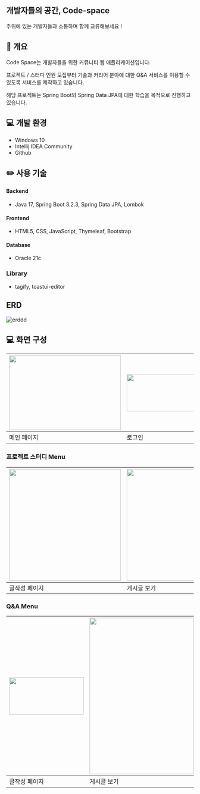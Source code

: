 ## 개발자들의 공간, Code-space
주위에 있는 개발자들과 소통하며 함께 교류해보세요 !




## 📃 개요
Code Space는 개발자들을 위한 커뮤니티 웹 애플리케이션입니다.

프로젝트 / 스터디 인원 모집부터 기술과 커리어 분야에 대한 Q&A 서비스를 이용할 수 있도록 서비스를 제작하고 있습니다.

해당 프로젝트는 Spring Boot와 Spring Data JPA에 대한 학습을 목적으로 진행하고 있습니다.


## 💻 개발 환경
- Windows 10
- Intellij IDEA Community
- Github



## ✏️ 사용 기술
#### Backend
 - Java 17, Spring Boot 3.2.3, Spring Data JPA, Lombok
#### Frontend
- HTML5, CSS, JavaScript, Thymeleaf, Bootstrap
#### Database
- Oracle 21c
### Library
- tagify, toastui-editor


## ERD
![erddd](https://github.com/haaland09009/ToyProject_study/assets/87968927/ddbbda9e-0d5f-445a-8237-9e769acfe6ce)


## 💻 화면 구성
|<img src="https://github.com/haaland09009/ToyProject_study/assets/87968927/cc7c6ca5-942b-4da0-a732-4b5a54fbc743" width="300" height="200">|<img src="https://github.com/haaland09009/ToyProject_study/assets/87968927/f1eb5f0b-c537-4c14-95e8-91aa073aee0c" width="300" height="100">|<img src="https://github.com/haaland09009/ToyProject_study/assets/87968927/af91a45c-93d5-4344-98de-6ff93e6274bb" width="300" height="100">|<img src="https://github.com/haaland09009/ToyProject_study/assets/87968927/bf02229a-9c77-4707-9aa7-7bc6741b3d94" width="300" height="100">|   
|--|--|--|--|
|메인 페이지|로그인|회원가입|마이페이지|

### 프로젝트 스터디 Menu
|<img src="https://github.com/haaland09009/ToyProject_study/assets/87968927/466f504b-3bb2-4838-9b32-22d1042dde6c" width="300" height="300">|<img src="https://github.com/haaland09009/ToyProject_study/assets/87968927/4dcbb01d-9fc1-4e86-9d7a-cc292f75d301" width="260" height="300">|<img src="https://github.com/haaland09009/ToyProject_study/assets/87968927/277bcb63-0f4b-4728-8952-a8ae9003c306" width="300" height="300">| 
|--|--|--|
|글작성 페이지|게시글 보기|목록 페이지|

### Q&A Menu
|<img src="https://github.com/haaland09009/ToyProject_study/assets/87968927/6ee1bf67-5978-4f41-b20c-54d00e48f161" width="200" height="100">|<img src="https://github.com/haaland09009/ToyProject_study/assets/87968927/b64951f4-0d5e-466c-bf03-b6c50fb7ae2b" width="280" height="420">|<img src="https://github.com/haaland09009/ToyProject_study/assets/87968927/41e4237a-8ca1-4854-9562-e85709bb0dc5" width="240" height="360">| 
|--|--|--|
|글작성 페이지|게시글 보기|목록 페이지|










